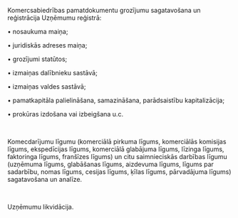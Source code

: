 Komercsabiedrības pamatdokumentu grozījumu sagatavošana un reģistrācija Uzņēmumu reģistrā:

• nosaukuma maiņa;

• juridiskās adreses maiņa;

• grozījumi statūtos;

• izmaiņas dalībnieku sastāvā;

• izmaiņas valdes sastāvā;

• pamatkapitāla palielināšana, samazināšana, parādsaistību kapitalizācija;

• prokūras izdošana vai izbeigšana u.c.

<br/>

Komecdarījumu līgumu (komerciālā pirkuma līgums, komerciālās komisijas līgums, ekspedīcijas līgums, komerciālā glabājuma līgums, līzinga līgums, faktoringa līgums, franšīzes līgums) un citu saimnieciskās darbības līgumu (uzņēmuma līgums, glabāšanas līgums, aizdevuma līgums, līgums par sadarbību, nomas līgums, cesijas līgums, ķīlas līgums, pārvadājuma līgums) sagatavošana un analīze.

<br/>

Uzņēmumu likvidācija.

<br/>
